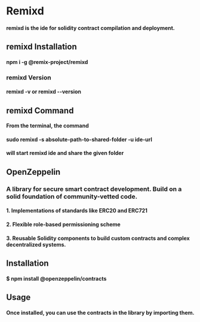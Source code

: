 # Remixd
#### remixd is the ide for solidity contract compilation and deployment.

## remixd Installation
#### npm i -g @remix-project/remixd

### remixd Version
#### remixd -v or remixd --version

## remixd Command

#### From the terminal, the command
#### sudo remixd -s absolute-path-to-shared-folder -u ide-url
#### will start remixd ide and share the given folder

## OpenZeppelin
### A library for secure smart contract development. Build on a solid foundation of community-vetted code.
#### 1. Implementations of standards like ERC20 and ERC721
#### 2. Flexible role-based permissioning scheme
#### 3. Reusable Solidity components to build custom contracts and complex decentralized systems.

## Installation
#### $ npm install @openzeppelin/contracts

## Usage
#### Once installed, you can use the contracts in the library by importing them.

